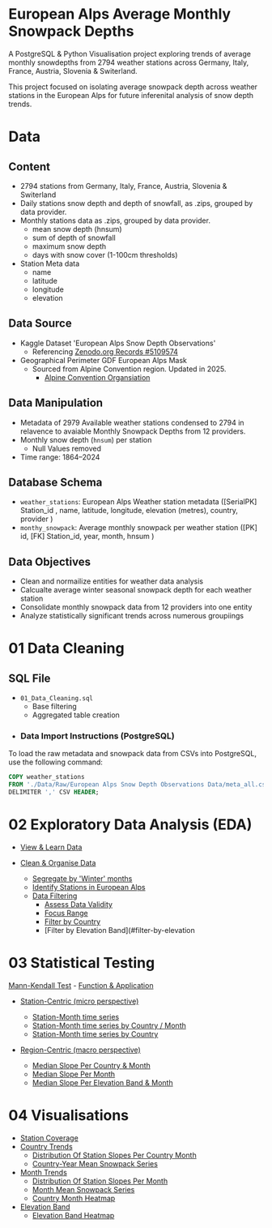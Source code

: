 # European Alps Average Monthly Snowpack Depths
A PostgreSQL & Python Visualisation project exploring trends of average monthly snowdepths from 2794 weather stations across Germany, Italy, France, Austria, Slovenia & Switerland.

This project focused on isolating average snowpack depth across weather stations in the European Alps for future inferenital analysis of snow depth trends.

# Data 

## Content
- 2794 stations from Germany, Italy, France, Austria, Slovenia & Switerland
- Daily stations snow depth and depth of snowfall, as .zips, grouped by data provider. 
- Monthly stations data as .zips, grouped by data provider. 
  - mean snow depth (hnsum)
  - sum of depth of snowfall
  - maximum snow depth
  - days with snow cover (1-100cm thresholds)
- Station Meta data
  - name
  - latitude
  - longitude
  - elevation

## Data Source
- Kaggle Dataset 'European Alps Snow Depth Observations'
  - Referencing [Zenodo.org Records #5109574](https://zenodo.org/records/5109574)
- Geographical Perimeter GDF European Alps Mask 
  - Sourced from Alpine Convention region. Updated in 2025.
    - [Alpine Convention Organsiation](https://www.atlas.alpconv.org/layers/geonode_data:geonode:Alpine_Convention_Perimeter_2025)
   
## Data Manipulation

- Metadata of 2979 Available weather stations condensed to 2794 in relavence to avaiable Monthly Snowpack Depths from 12 providers. 
- Monthly snow depth (`hnsum`) per station
  - Null Values removed
- Time range: 1864–2024

## Database Schema

- `weather_stations`: European Alps Weather station metadata
    ([SerialPK] Station_id ,
    name, 
    latitude, 
    longitude, 
    elevation (metres), 
    country, 
    provider )
- `monthy_snowpack`: Average monthly snowpack per weather station
    ([PK] id,
    [FK] Station_id,
    year,
    month,
    hnsum 
    )


## Data Objectives
- Clean and normailize entities for weather data analysis
- Calcualte average winter seasonal snowpack depth for each weather station
- Consolidate monthly snowpack data from 12 providers into one entity
- Analyze statistically significant trends across numerous groupiings


# 01 Data Cleaning

## SQL File
- `01_Data_Cleaning.sql`
  - Base filtering
  - Aggregated table creation
- ### Data Import Instructions (PostgreSQL)

To load the raw metadata and snowpack data from CSVs into PostgreSQL, use the following command:

```sql
COPY weather_stations
FROM './Data/Raw/European Alps Snow Depth Observations Data/meta_all.csv'
DELIMITER ',' CSV HEADER;
```

# 02 Exploratory Data Analysis (EDA)

- [View & Learn Data](##view--learn-data)

- [Clean & Organise Data](##clean--organise-data)
    - [Segregate by 'Winter' months](#segregate-by-winter-months)
    - [Identify Stations in European Alps](#identify-stations-in-european-alps)
    - [Data Filtering](#data-filtering)
        - [Assess Data Validity](#assess-data-validity)
        - [Focus Range](#focus-range)
        - [Filter by Country](#filter-by-country)
        - [Filter by Elevation Band](#filter-by-elevation

# 03 Statistical Testing

  [Mann-Kendall Test](#mann_kendal-testing)
    - [Function & Application](#Function--Application)

- [Station-Centric (micro perspective)](#Station-Centric-(micro-perspective))
    - [Station-Month time series](#station-month-time-series)
    - [Station-Month time series by Country / Month](#station-month-time-series-by-country--month)
    - [Station-Month time series by Country](#station-month-time-series-by-country)

- [Region-Centric (macro perspective)](#region-centric-marco-perspective)
    - [Median Slope Per Country & Month](#average-slope-per-country-month) 
    - [Median Slope Per Month](#average-slope-per-month)
    - [Median Slope Per Elevation Band & Month](#Average-Slope-Per-Elevation-Band--Month)

# 04 Visualisations
  - [Station Coverage](#station-coverage-for-each-country) 
  - [Country Trends](#country-trends)
      - [Distribution Of Station Slopes Per Country Month](#distribution-of-station-slopes-per-country-month)
      - [Country-Year Mean Snowpack Series](#country-year-mean-snowpack-series)
  - [Month Trends](#month-trends)
      - [Distribution Of Station Slopes Per Month](#distribution-of-station-slopes-per-month)
      - [Month Mean Snowpack Series](#month-mean-snowpack-series)
      - [Country Month Heatmap](#country-month-heatmap)
  - [Elevation Band](#elevation-band-heatmap)
      - [Elevation Band Heatmap](#elevation-band-heatmap)


  
